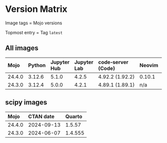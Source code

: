 # Version Matrix

Image tags = Mojo versions

Topmost entry = Tag `latest`

## All images

| Mojo   | Python     | Jupyter Hub | Jupyter Lab | code‑server (Code) | Neovim | Git    | Git LFS | Pandoc | Linux distro |
|:-------|:-----------|:------------|:------------|:-------------------|:-------|:-------|:--------|:-------|:-------------|
| 24.4.0 | 3.12.6     | 5.1.0       | 4.2.5       | 4.92.2 (1.92.2)    | 0.10.1 | 2.46.1 | 3.5.1   | 3.2    | Debian 12    |
| 24.3.0 | 3.12.4     | 5.0.0       | 4.2.1       | 4.89.1 (1.89.1)    | n/a    | 2.45.2 | 3.5.1   | 3.1.11 | Debian 12    |

## scipy images

| Mojo   | CTAN date  | Quarto  |
|:-------|:-----------|:--------|
| 24.4.0 | 2024-09-13 | 1.5.57  |
| 24.3.0 | 2024-06-07 | 1.4.555 |
